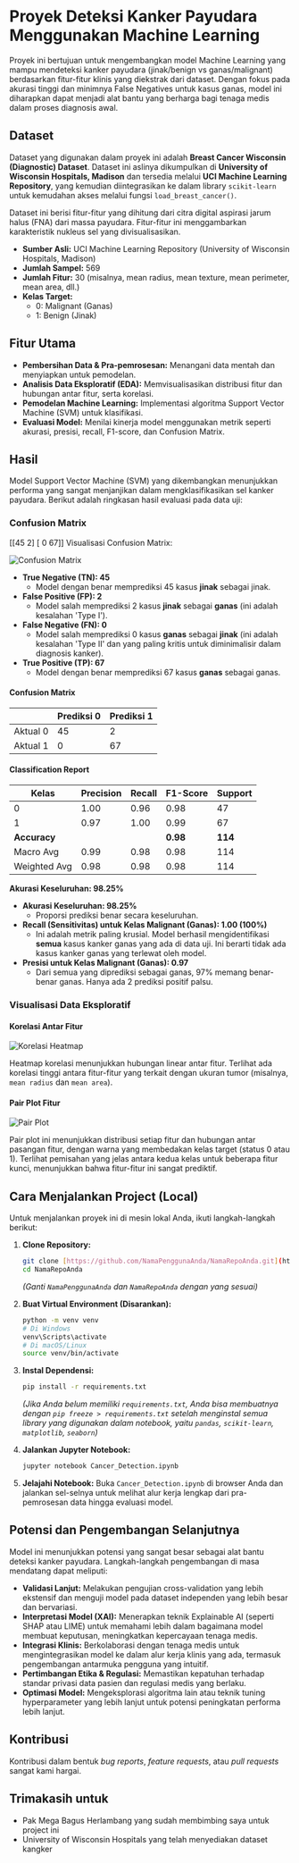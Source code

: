 # Proyek Deteksi Kanker Payudara Menggunakan Machine Learning

Proyek ini bertujuan untuk mengembangkan model Machine Learning yang mampu mendeteksi kanker payudara (jinak/benign vs ganas/malignant) berdasarkan fitur-fitur klinis yang diekstrak dari dataset. Dengan fokus pada akurasi tinggi dan minimnya False Negatives untuk kasus ganas, model ini diharapkan dapat menjadi alat bantu yang berharga bagi tenaga medis dalam proses diagnosis awal.

## Dataset

Dataset yang digunakan dalam proyek ini adalah **Breast Cancer Wisconsin (Diagnostic) Dataset**. Dataset ini aslinya dikumpulkan di **University of Wisconsin Hospitals, Madison** dan tersedia melalui **UCI Machine Learning Repository**, yang kemudian diintegrasikan ke dalam library `scikit-learn` untuk kemudahan akses melalui fungsi `load_breast_cancer()`.

Dataset ini berisi fitur-fitur yang dihitung dari citra digital aspirasi jarum halus (FNA) dari massa payudara. Fitur-fitur ini menggambarkan karakteristik nukleus sel yang divisualisasikan.

* **Sumber Asli:** UCI Machine Learning Repository (University of Wisconsin Hospitals, Madison)
* **Jumlah Sampel:** 569
* **Jumlah Fitur:** 30 (misalnya, mean radius, mean texture, mean perimeter, mean area, dll.)
* **Kelas Target:**
    * 0: Malignant (Ganas)
    * 1: Benign (Jinak)

## Fitur Utama

* **Pembersihan Data & Pra-pemrosesan:** Menangani data mentah dan menyiapkan untuk pemodelan.
* **Analisis Data Eksploratif (EDA):** Memvisualisasikan distribusi fitur dan hubungan antar fitur, serta korelasi.
* **Pemodelan Machine Learning:** Implementasi algoritma Support Vector Machine (SVM) untuk klasifikasi.
* **Evaluasi Model:** Menilai kinerja model menggunakan metrik seperti akurasi, presisi, recall, F1-score, dan Confusion Matrix.

## Hasil

Model Support Vector Machine (SVM) yang dikembangkan menunjukkan performa yang sangat menjanjikan dalam mengklasifikasikan sel kanker payudara. Berikut adalah ringkasan hasil evaluasi pada data uji:

### Confusion Matrix
[[45  2]
[ 0 67]]
Visualisasi Confusion Matrix:

![Confusion Matrix](unduhan%20(2).png)

* **True Negative (TN): 45**
    * Model dengan benar memprediksi 45 kasus **jinak** sebagai jinak.
* **False Positive (FP): 2**
    * Model salah memprediksi 2 kasus **jinak** sebagai **ganas** (ini adalah kesalahan 'Type I').
* **False Negative (FN): 0**
    * Model salah memprediksi 0 kasus **ganas** sebagai **jinak** (ini adalah kesalahan 'Type II' dan yang paling kritis untuk diminimalisir dalam diagnosis kanker).
* **True Positive (TP): 67**
    * Model dengan benar memprediksi 67 kasus **ganas** sebagai ganas.

#### Confusion Matrix
|            | Prediksi 0 | Prediksi 1 |
|------------|------------|------------|
| Aktual 0   | 45         | 2          |
| Aktual 1   | 0          | 67         |

#### Classification Report
| Kelas | Precision | Recall | F1-Score | Support |
|-------|-----------|--------|----------|---------|
| 0     | 1.00      | 0.96   | 0.98     | 47      |
| 1     | 0.97      | 1.00   | 0.99     | 67      |
| **Accuracy** |       |        | **0.98** | **114** |
| Macro Avg | 0.99  | 0.98   | 0.98     | 114     |
| Weighted Avg | 0.98 | 0.98 | 0.98     | 114     |

**Akurasi Keseluruhan: 98.25%**                           
  
* **Akurasi Keseluruhan: 98.25%**
    * Proporsi prediksi benar secara keseluruhan.
* **Recall (Sensitivitas) untuk Kelas Malignant (Ganas): 1.00 (100%)**
    * Ini adalah metrik paling krusial. Model berhasil mengidentifikasi **semua** kasus kanker ganas yang ada di data uji. Ini berarti tidak ada kasus kanker ganas yang terlewat oleh model.
* **Presisi untuk Kelas Malignant (Ganas): 0.97**
    * Dari semua yang diprediksi sebagai ganas, 97% memang benar-benar ganas. Hanya ada 2 prediksi positif palsu.

### Visualisasi Data Eksploratif

#### Korelasi Antar Fitur

![Korelasi Heatmap](unduhan.png)

Heatmap korelasi menunjukkan hubungan linear antar fitur. Terlihat ada korelasi tinggi antara fitur-fitur yang terkait dengan ukuran tumor (misalnya, `mean radius` dan `mean area`).

#### Pair Plot Fitur

![Pair Plot](unduhan%20(1).png)

Pair plot ini menunjukkan distribusi setiap fitur dan hubungan antar pasangan fitur, dengan warna yang membedakan kelas target (status 0 atau 1). Terlihat pemisahan yang jelas antara kedua kelas untuk beberapa fitur kunci, menunjukkan bahwa fitur-fitur ini sangat prediktif.

## Cara Menjalankan Project (Local)

Untuk menjalankan proyek ini di mesin lokal Anda, ikuti langkah-langkah berikut:

1.  **Clone Repository:**
    ```bash
    git clone [https://github.com/NamaPenggunaAnda/NamaRepoAnda.git](https://github.com/NamaPenggunaAnda/NamaRepoAnda.git)
    cd NamaRepoAnda
    ```
    *(Ganti `NamaPenggunaAnda` dan `NamaRepoAnda` dengan yang sesuai)*

2.  **Buat Virtual Environment (Disarankan):**
    ```bash
    python -m venv venv
    # Di Windows
    venv\Scripts\activate
    # Di macOS/Linux
    source venv/bin/activate
    ```

3.  **Instal Dependensi:**
    ```bash
    pip install -r requirements.txt
    ```
    *(Jika Anda belum memiliki `requirements.txt`, Anda bisa membuatnya dengan `pip freeze > requirements.txt` setelah menginstal semua library yang digunakan dalam notebook, yaitu `pandas`, `scikit-learn`, `matplotlib`, `seaborn`)*

4.  **Jalankan Jupyter Notebook:**
    ```bash
    jupyter notebook Cancer_Detection.ipynb
    ```

5.  **Jelajahi Notebook:** Buka `Cancer_Detection.ipynb` di browser Anda dan jalankan sel-selnya untuk melihat alur kerja lengkap dari pra-pemrosesan data hingga evaluasi model.

## Potensi dan Pengembangan Selanjutnya

Model ini menunjukkan potensi yang sangat besar sebagai alat bantu deteksi kanker payudara. Langkah-langkah pengembangan di masa mendatang dapat meliputi:

* **Validasi Lanjut:** Melakukan pengujian cross-validation yang lebih ekstensif dan menguji model pada dataset independen yang lebih besar dan bervariasi.
* **Interpretasi Model (XAI):** Menerapkan teknik Explainable AI (seperti SHAP atau LIME) untuk memahami lebih dalam bagaimana model membuat keputusan, meningkatkan kepercayaan tenaga medis.
* **Integrasi Klinis:** Berkolaborasi dengan tenaga medis untuk mengintegrasikan model ke dalam alur kerja klinis yang ada, termasuk pengembangan antarmuka pengguna yang intuitif.
* **Pertimbangan Etika & Regulasi:** Memastikan kepatuhan terhadap standar privasi data pasien dan regulasi medis yang berlaku.
* **Optimasi Model:** Mengeksplorasi algoritma lain atau teknik tuning hyperparameter yang lebih lanjut untuk potensi peningkatan performa lebih lanjut.

## Kontribusi

Kontribusi dalam bentuk *bug reports*, *feature requests*, atau *pull requests* sangat kami hargai.

## Trimakasih untuk
* Pak Mega Bagus Herlambang yang sudah membimbing saya untuk project ini
* University of Wisconsin Hospitals yang telah menyediakan dataset kangker 
